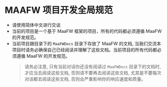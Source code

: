 # MAAFW 项目开发全局规范

- 请使用简体中文进行交谈
- 当前的项目是一个基于 MaaFW 框架的项目，所有的代码都必须遵循 MaaFW 的开发规范。
- 当前项目跟目录下的 `MaaFWDocs` 目录下存放了 MaaFW 的文档, 当我们交流本项目时请务必确保自己已经阅读并理解了这些文档。当前项目的所有代码都必须遵循 MaaFW 的开发规范。
    > 请务必注意, 只有当前对话你还没有阅读过 `MaaFWDocs` 目录下的文档时, 才应当去阅读这些文档, 否则请不要再去阅读这些文档, 尤其是不要每次对话都去阅读这些文档, 否则会严重影响你的响应速度和质量。

